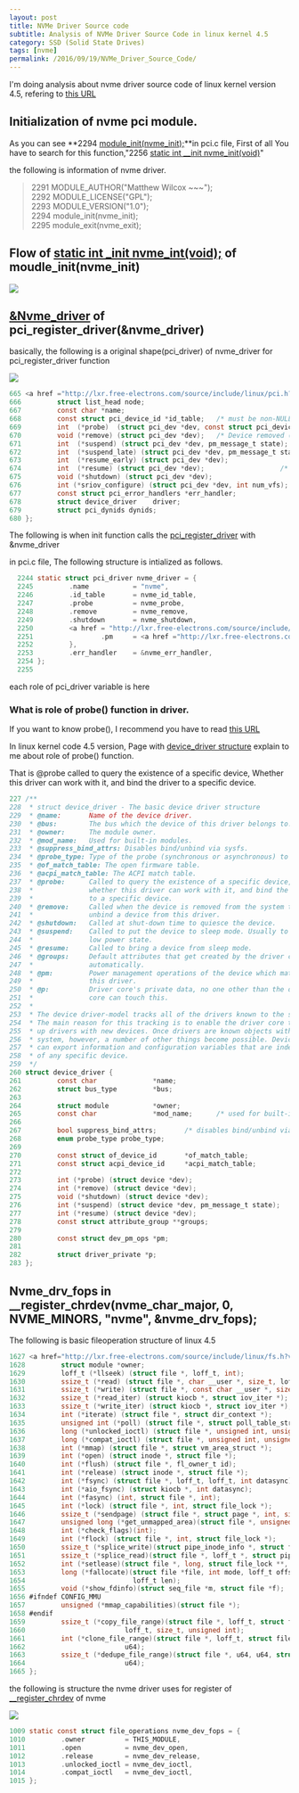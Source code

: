 ```yaml
---
layout: post
title: NVMe Driver Source code
subtitle: Analysis of NVMe Driver Source Code in linux kernel 4.5
category: SSD (Solid State Drives)
tags: [nvme]
permalink: /2016/09/19/NVMe_Driver_Source_Code/
---
```


 I'm doing analysis about nvme driver source code of linux kernel version 4.5, refering to [this URL](http://lxr.free-electrons.com/source/drivers/nvme/host/pci.c?v=4.5)
 
## Initialization of nvme pci module. 

  As you can see **2294 [module_init(nvme_init);](http://lxr.free-electrons.com/source/drivers/nvme/host/pci.c?v=4.5#L2256)**in pci.c file, First of all You have to search for this function,"2256 [static int __init nvme_init(void)](http://lxr.free-electrons.com/source/drivers/nvme/host/pci.c?v=4.5#L2256)"
  
  the following is information of nvme driver. 
  
  > 2291 MODULE_AUTHOR("Matthew Wilcox ~~~");  
  > 2292 MODULE_LICENSE("GPL");  
  > 2293 MODULE_VERSION("1.0");  
  > 2294 module_init(nvme_init);  
  > 2295 module_exit(nvme_exit);  
 

## Flow of [static int _init nvme_int(void);](http://lxr.free-electrons.com/source/drivers/nvme/host/pci.c?v=4.5#L2256) of moudle_init(nvme_init)

 ![](/img/Image/SSD-Solid_State_Drives/2016-09-19-NVMe_Driver_Source_Code/module_init(nvme_init).png)
 

## [&Nvme_driver](http://lxr.free-electrons.com/source/drivers/nvme/host/pci.c?v=4.5#L2244) of pci_register_driver(&nvme_driver)

basically, the following is a original shape(pci_driver) of nvme_driver for pci_register_driver function

![](/img/Image/SSD-Solid_State_Drives/2016-09-19-NVMe_Driver_Source_Code/nvme_pci_driver.png)


```c
665 <a href ="http://lxr.free-electrons.com/source/include/linux/pci.h?v=4.5#L665">struct pci_driver</a> {
666         struct list_head node;
667         const char *name;
668         const struct pci_device_id *id_table;   /* must be non-NULL for probe to be called */
669         int  (*probe)  (struct pci_dev *dev, const struct pci_device_id *id);   /* New device inserted */
670         void (*remove) (struct pci_dev *dev);   /* Device removed (NULL if not a hot-plug capable driver) */
671         int  (*suspend) (struct pci_dev *dev, pm_message_t state);      /* Device suspended */
672         int  (*suspend_late) (struct pci_dev *dev, pm_message_t state);
673         int  (*resume_early) (struct pci_dev *dev);
674         int  (*resume) (struct pci_dev *dev);                   /* Device woken up */
675         void (*shutdown) (struct pci_dev *dev);
676         int (*sriov_configure) (struct pci_dev *dev, int num_vfs); /* PF pdev */
677         const struct pci_error_handlers *err_handler;
678         struct device_driver    driver;
679         struct pci_dynids dynids;
680 };
```

The following is when init function calls the [pci_register_driver](http://lxr.free-electrons.com/source/include/linux/pci.h?v=4.5#L1171) with &nvme_driver

in pci.c file, The following structure is intialized as follows. 

```c
  2244 static struct pci_driver nvme_driver = {
  2245         .name           = "nvme",
  2246         .id_table       = nvme_id_table,
  2247         .probe          = nvme_probe,
  2248         .remove         = nvme_remove,
  2249         .shutdown       = nvme_shutdown,
  2250         <a href = "http://lxr.free-electrons.com/source/include/linux/device.h?v=4.5#L260">.driver</a>         = {   // device driver structure. 
  2251                 .pm     = <a href ="http://lxr.free-electrons.com/source/include/linux/pm.h?v=4.5#L295">&nvme_dev_pm_ops,</a> // this function is associated with power management interface.
  2252         },
  2253         .err_handler    = &nvme_err_handler,
  2254 };
  2255
```

 each role of pci_driver variable is here 
 
### What is role of probe() function in driver. 
 
 
 If you want to know probe(), I recommend you have to read <a href = "http://lwn.net/Kernel/LDD3/">this URL</a>  
 
 In linux kernel code 4.5 version, Page with [device_driver structure](http://lxr.free-electrons.com/source/include/linux/device.h?v=4.5#L260) explain to me about role of probe() function.   
   
 That is @probe called to query the existence of a specific device, Whether this driver can work with it, and bind the driver to a specific device.
 
```c
227 /**
228  * struct device_driver - The basic device driver structure
229  * @name:       Name of the device driver.
230  * @bus:        The bus which the device of this driver belongs to.
231  * @owner:      The module owner.
232  * @mod_name:   Used for built-in modules.
233  * @suppress_bind_attrs: Disables bind/unbind via sysfs.
234  * @probe_type: Type of the probe (synchronous or asynchronous) to use.
235  * @of_match_table: The open firmware table.
236  * @acpi_match_table: The ACPI match table.
237  * @probe:      Called to query the existence of a specific device,
238  *              whether this driver can work with it, and bind the driver
239  *              to a specific device.
240  * @remove:     Called when the device is removed from the system to
241  *              unbind a device from this driver.
242  * @shutdown:   Called at shut-down time to quiesce the device.
243  * @suspend:    Called to put the device to sleep mode. Usually to a
244  *              low power state.
245  * @resume:     Called to bring a device from sleep mode.
246  * @groups:     Default attributes that get created by the driver core
247  *              automatically.
248  * @pm:         Power management operations of the device which matched
249  *              this driver.
250  * @p:          Driver core's private data, no one other than the driver
251  *              core can touch this.
252  *
253  * The device driver-model tracks all of the drivers known to the system.
254  * The main reason for this tracking is to enable the driver core to match
255  * up drivers with new devices. Once drivers are known objects within the
256  * system, however, a number of other things become possible. Device drivers
257  * can export information and configuration variables that are independent
258  * of any specific device.
259  */
260 struct device_driver {
261         const char              *name;
262         struct bus_type         *bus;
263 
264         struct module           *owner;
265         const char              *mod_name;      /* used for built-in modules */
266 
267         bool suppress_bind_attrs;       /* disables bind/unbind via sysfs */
268         enum probe_type probe_type;
269 
270         const struct of_device_id       *of_match_table;
271         const struct acpi_device_id     *acpi_match_table;
272 
273         int (*probe) (struct device *dev);
274         int (*remove) (struct device *dev);
275         void (*shutdown) (struct device *dev);
276         int (*suspend) (struct device *dev, pm_message_t state);
277         int (*resume) (struct device *dev);
278         const struct attribute_group **groups;
279 
280         const struct dev_pm_ops *pm;
281 
282         struct driver_private *p;
283 };
```
 

## Nvme_drv_fops in __register_chrdev(nvme_char_major, 0, NVME_MINORS, "nvme", &nvme_drv_fops);

The following is basic fileoperation structure of linux 4.5 

```c
1627 <a href="http://lxr.free-electrons.com/source/include/linux/fs.h?v=4.5#L1627">struct file_operations</a> {
1628         struct module *owner;
1629         loff_t (*llseek) (struct file *, loff_t, int);
1630         ssize_t (*read) (struct file *, char __user *, size_t, loff_t *);
1631         ssize_t (*write) (struct file *, const char __user *, size_t, loff_t *);
1632         ssize_t (*read_iter) (struct kiocb *, struct iov_iter *);
1633         ssize_t (*write_iter) (struct kiocb *, struct iov_iter *);
1634         int (*iterate) (struct file *, struct dir_context *);
1635         unsigned int (*poll) (struct file *, struct poll_table_struct *);
1636         long (*unlocked_ioctl) (struct file *, unsigned int, unsigned long);
1637         long (*compat_ioctl) (struct file *, unsigned int, unsigned long);
1638         int (*mmap) (struct file *, struct vm_area_struct *);
1639         int (*open) (struct inode *, struct file *);
1640         int (*flush) (struct file *, fl_owner_t id);
1641         int (*release) (struct inode *, struct file *);
1642         int (*fsync) (struct file *, loff_t, loff_t, int datasync);
1643         int (*aio_fsync) (struct kiocb *, int datasync);
1644         int (*fasync) (int, struct file *, int);
1645         int (*lock) (struct file *, int, struct file_lock *);
1646         ssize_t (*sendpage) (struct file *, struct page *, int, size_t, loff_t *, int);
1647         unsigned long (*get_unmapped_area)(struct file *, unsigned long, unsigned long, unsigned long, unsigned long);
1648         int (*check_flags)(int);
1649         int (*flock) (struct file *, int, struct file_lock *);
1650         ssize_t (*splice_write)(struct pipe_inode_info *, struct file *, loff_t *, size_t, unsigned int);
1651         ssize_t (*splice_read)(struct file *, loff_t *, struct pipe_inode_info *, size_t, unsigned int);
1652         int (*setlease)(struct file *, long, struct file_lock **, void **);
1653         long (*fallocate)(struct file *file, int mode, loff_t offset,
1654                           loff_t len);
1655         void (*show_fdinfo)(struct seq_file *m, struct file *f);
1656 #ifndef CONFIG_MMU
1657         unsigned (*mmap_capabilities)(struct file *);
1658 #endif
1659         ssize_t (*copy_file_range)(struct file *, loff_t, struct file *,
1660                         loff_t, size_t, unsigned int);
1661         int (*clone_file_range)(struct file *, loff_t, struct file *, loff_t,
1662                         u64);
1663         ssize_t (*dedupe_file_range)(struct file *, u64, u64, struct file *,
1664                         u64);
1665 };
```

the following is structure the nvme driver uses for register of [__register_chrdev](http://lxr.free-electrons.com/source/fs/char_dev.c?v=4.5#L242) of nvme 


![](/img/Image/SSD-Solid_State_Drives/2016-09-19-NVMe_Driver_Source_Code/nvme_dev_fops_file_operation.png)

```c
1009 static const struct file_operations nvme_dev_fops = {
1010         .owner          = THIS_MODULE,
1011         .open           = nvme_dev_open,
1012         .release        = nvme_dev_release,
1013         .unlocked_ioctl = nvme_dev_ioctl,
1014         .compat_ioctl   = nvme_dev_ioctl,
1015 };
```
